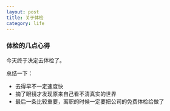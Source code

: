 ```yaml
---
layout: post 
title: 关于体检 
category: life 
---
```


### 体检的几点心得

今天终于决定去体检了。

总结一下：

* 去得早不一定速度快
* 摘了眼镜才发现原来自己看不清真实的世界
* 最后一条比较重要，离职的时候一定要把公司的免费体检给做了
